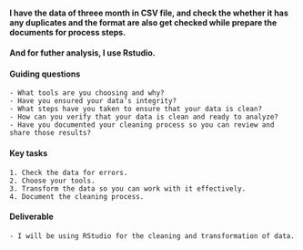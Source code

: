#### I have the data of threee month in CSV file, and check the whether it has any duplicates and the format are also get checked while prepare the documents for process steps.
#### And for futher analysis, I use Rstudio.


 ####  Guiding questions

    - What tools are you choosing and why?
    - Have you ensured your data’s integrity?
    - What steps have you taken to ensure that your data is clean?
    - How can you verify that your data is clean and ready to analyze?
    - Have you documented your cleaning process so you can review and share those results?

#### Key tasks

    1. Check the data for errors.
    2. Choose your tools.
    3. Transform the data so you can work with it effectively.
    4. Document the cleaning process.

#### Deliverable 

    - I will be using RStudio for the cleaning and transformation of data. 
